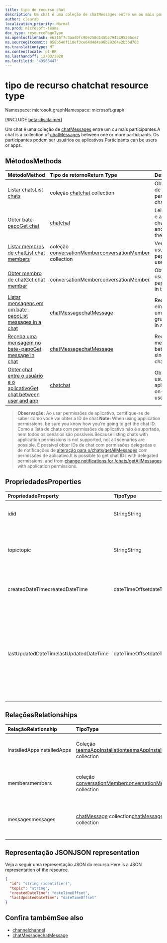 ```yaml
---
title: tipo de recurso chat
description: Um chat é uma coleção de chatMessages entre um ou mais participantes.
author: clearab
localization_priority: Normal
ms.prod: microsoft-teams
doc_type: resourcePageType
ms.openlocfilehash: e6316f7c3aad0fc90e258d145b57942395265ce7
ms.sourcegitcommit: 958b540f118ef3ce64d4d4e96b29264e2b56d703
ms.translationtype: MT
ms.contentlocale: pt-BR
ms.lasthandoff: 12/03/2020
ms.locfileid: "49563447"
---
```

# <a name="chat-resource-type"></a><span data-ttu-id="42d97-103">tipo de recurso chat</span><span class="sxs-lookup"><span data-stu-id="42d97-103">chat resource type</span></span>

<span data-ttu-id="42d97-104">Namespace: microsoft.graph</span><span class="sxs-lookup"><span data-stu-id="42d97-104">Namespace: microsoft.graph</span></span>

[!INCLUDE [beta-disclaimer](../../includes/beta-disclaimer.md)]

<span data-ttu-id="42d97-105">Um chat é uma coleção de [chatMessages](chatmessage.md) entre um ou mais participantes.</span><span class="sxs-lookup"><span data-stu-id="42d97-105">A chat is a collection of [chatMessages](chatmessage.md) between one or more participants.</span></span> <span data-ttu-id="42d97-106">Os participantes podem ser usuários ou aplicativos.</span><span class="sxs-lookup"><span data-stu-id="42d97-106">Participants can be users or apps.</span></span>

## <a name="methods"></a><span data-ttu-id="42d97-107">Métodos</span><span class="sxs-lookup"><span data-stu-id="42d97-107">Methods</span></span>

|  <span data-ttu-id="42d97-108">Método</span><span class="sxs-lookup"><span data-stu-id="42d97-108">Method</span></span>       |  <span data-ttu-id="42d97-109">Tipo de retorno</span><span class="sxs-lookup"><span data-stu-id="42d97-109">Return Type</span></span>  | <span data-ttu-id="42d97-110">Descrição</span><span class="sxs-lookup"><span data-stu-id="42d97-110">Description</span></span>| 
|:---------------|:--------|:----------|
|[<span data-ttu-id="42d97-111">Listar chats</span><span class="sxs-lookup"><span data-stu-id="42d97-111">List chats</span></span>](../api/chat-list.md) | <span data-ttu-id="42d97-112">coleção [chat](chat.md)</span><span class="sxs-lookup"><span data-stu-id="42d97-112">[chat](chat.md) collection</span></span> | <span data-ttu-id="42d97-113">Obter a lista de chats de que um usuário faz parte.</span><span class="sxs-lookup"><span data-stu-id="42d97-113">Get the list of chats a user is part of.</span></span>| 
|[<span data-ttu-id="42d97-114">Obter bate-papo</span><span class="sxs-lookup"><span data-stu-id="42d97-114">Get chat</span></span>](../api/chat-get.md) | [<span data-ttu-id="42d97-115">chat</span><span class="sxs-lookup"><span data-stu-id="42d97-115">chat</span></span>](chat.md) | <span data-ttu-id="42d97-116">Leia as propriedades e as relações do chat.</span><span class="sxs-lookup"><span data-stu-id="42d97-116">Read properties and relationships of the chat.</span></span>| 
|[<span data-ttu-id="42d97-117">Listar membros de chat</span><span class="sxs-lookup"><span data-stu-id="42d97-117">List chat members</span></span>](../api/conversationmember-list.md) | <span data-ttu-id="42d97-118">coleção [conversationMember](conversationmember.md)</span><span class="sxs-lookup"><span data-stu-id="42d97-118">[conversationMember](conversationmember.md) collection</span></span> | <span data-ttu-id="42d97-119">Ver a lista de todos os usuários no bate-papo.</span><span class="sxs-lookup"><span data-stu-id="42d97-119">Get the list of all users in the chat.</span></span>| 
|[<span data-ttu-id="42d97-120">Obter membro de chat</span><span class="sxs-lookup"><span data-stu-id="42d97-120">Get chat member</span></span>](../api/conversationmember-get.md) | [<span data-ttu-id="42d97-121">conversationMember</span><span class="sxs-lookup"><span data-stu-id="42d97-121">conversationMember</span></span>](conversationmember.md) | <span data-ttu-id="42d97-122">Obter um único usuário no bate-papo.</span><span class="sxs-lookup"><span data-stu-id="42d97-122">Get a single user in the chat.</span></span>| 
|[<span data-ttu-id="42d97-123">Listar mensagens em um bate-papo</span><span class="sxs-lookup"><span data-stu-id="42d97-123">List messages in a chat</span></span>](../api/chat-list-message.md)  | [<span data-ttu-id="42d97-124">chatMessage</span><span class="sxs-lookup"><span data-stu-id="42d97-124">chatMessage</span></span>](../resources/chatmessage.md) | <span data-ttu-id="42d97-125">Receba mensagens em um bate-papo de um para um ou de grupo.</span><span class="sxs-lookup"><span data-stu-id="42d97-125">Get messages in a 1:1 or group chat.</span></span> | 
|[<span data-ttu-id="42d97-126">Receba uma mensagem no bate-papo</span><span class="sxs-lookup"><span data-stu-id="42d97-126">Get message in chat</span></span>](../api/chat-get-message.md)  | [<span data-ttu-id="42d97-127">chatMessage</span><span class="sxs-lookup"><span data-stu-id="42d97-127">chatMessage</span></span>](../resources/chatmessage.md) | <span data-ttu-id="42d97-128">Receba uma única mensagem em um bate-papo.</span><span class="sxs-lookup"><span data-stu-id="42d97-128">Get a single message in a chat.</span></span> | 
|[<span data-ttu-id="42d97-129">Obter chat entre o usuário e o aplicativo</span><span class="sxs-lookup"><span data-stu-id="42d97-129">Get chat between user and app</span></span>](../api/userscopeteamsappinstallation-get-chat.md) | [<span data-ttu-id="42d97-130">chat</span><span class="sxs-lookup"><span data-stu-id="42d97-130">chat</span></span>](chat.md)| <span data-ttu-id="42d97-131">Obter um chat entre o usuário e o aplicativo</span><span class="sxs-lookup"><span data-stu-id="42d97-131">Get one-on-one chat between user and the app</span></span> |

><span data-ttu-id="42d97-132">**Observação:** Ao usar permissões de aplicativo, certifique-se de saber como você vai obter a ID de chat.</span><span class="sxs-lookup"><span data-stu-id="42d97-132">**Note:** When using application permissions, be sure you know how you're going to get the chat ID.</span></span> <span data-ttu-id="42d97-133">Como a lista de chats com permissões de aplicativo não é suportada, nem todos os cenários são possíveis.</span><span class="sxs-lookup"><span data-stu-id="42d97-133">Because listing chats with application permissions is not supported, not all scenarios are possible.</span></span> <span data-ttu-id="42d97-134">É possível obter IDs de chat com permissões delegadas e de notificações de [alteração para o/chats/getAllMessages](../api/subscription-post-subscriptions.md) com permissões de aplicativo.</span><span class="sxs-lookup"><span data-stu-id="42d97-134">It is possible to get chat IDs with delegated permissions, and from [change notifications for /chats/getAllMessages](../api/subscription-post-subscriptions.md) with application permissions.</span></span>

## <a name="properties"></a><span data-ttu-id="42d97-135">Propriedades</span><span class="sxs-lookup"><span data-stu-id="42d97-135">Properties</span></span>

| <span data-ttu-id="42d97-136">Propriedade</span><span class="sxs-lookup"><span data-stu-id="42d97-136">Property</span></span>   | <span data-ttu-id="42d97-137">Tipo</span><span class="sxs-lookup"><span data-stu-id="42d97-137">Type</span></span> |<span data-ttu-id="42d97-138">Descrição</span><span class="sxs-lookup"><span data-stu-id="42d97-138">Description</span></span>|
|:---------------|:--------|:----------|
| <span data-ttu-id="42d97-139">id</span><span class="sxs-lookup"><span data-stu-id="42d97-139">id</span></span>| <span data-ttu-id="42d97-140">String</span><span class="sxs-lookup"><span data-stu-id="42d97-140">String</span></span>| <span data-ttu-id="42d97-141">O identificador exclusivo do chat.</span><span class="sxs-lookup"><span data-stu-id="42d97-141">The chat's unique identifier.</span></span> <span data-ttu-id="42d97-142">Somente leitura.</span><span class="sxs-lookup"><span data-stu-id="42d97-142">Read-only.</span></span>|
| <span data-ttu-id="42d97-143">topic</span><span class="sxs-lookup"><span data-stu-id="42d97-143">topic</span></span>| <span data-ttu-id="42d97-144">String</span><span class="sxs-lookup"><span data-stu-id="42d97-144">String</span></span>|  <span data-ttu-id="42d97-145">Opcion Assunto ou tópico do chat.</span><span class="sxs-lookup"><span data-stu-id="42d97-145">(Optional) Subject or topic for the chat.</span></span> <span data-ttu-id="42d97-146">Disponível apenas para bate-papos de grupo.</span><span class="sxs-lookup"><span data-stu-id="42d97-146">Only available for group chats.</span></span>|
| <span data-ttu-id="42d97-147">createdDateTime</span><span class="sxs-lookup"><span data-stu-id="42d97-147">createdDateTime</span></span>| <span data-ttu-id="42d97-148">dateTimeOffset</span><span class="sxs-lookup"><span data-stu-id="42d97-148">dateTimeOffset</span></span>|  <span data-ttu-id="42d97-149">Data e hora em que o chat foi criado.</span><span class="sxs-lookup"><span data-stu-id="42d97-149">Date and time at which the chat was created.</span></span> <span data-ttu-id="42d97-150">Somente leitura.</span><span class="sxs-lookup"><span data-stu-id="42d97-150">Read-only.</span></span>|
| <span data-ttu-id="42d97-151">lastUpdatedDateTime</span><span class="sxs-lookup"><span data-stu-id="42d97-151">lastUpdatedDateTime</span></span>| <span data-ttu-id="42d97-152">dateTimeOffset</span><span class="sxs-lookup"><span data-stu-id="42d97-152">dateTimeOffset</span></span>|  <span data-ttu-id="42d97-153">Data e hora em que o chat foi renomeado ou a associação foi alterada.</span><span class="sxs-lookup"><span data-stu-id="42d97-153">Date and time at which the chat was renamed or membership changed.</span></span> <span data-ttu-id="42d97-154">lastUpdatedDateTime não é atualizado quando uma mensagem é enviada ao chat.</span><span class="sxs-lookup"><span data-stu-id="42d97-154">lastUpdatedDateTime is not updated when a message is sent to the chat.</span></span> <span data-ttu-id="42d97-155">Somente leitura.</span><span class="sxs-lookup"><span data-stu-id="42d97-155">Read-only.</span></span>|

## <a name="relationships"></a><span data-ttu-id="42d97-156">Relações</span><span class="sxs-lookup"><span data-stu-id="42d97-156">Relationships</span></span>

| <span data-ttu-id="42d97-157">Relação</span><span class="sxs-lookup"><span data-stu-id="42d97-157">Relationship</span></span> | <span data-ttu-id="42d97-158">Tipo</span><span class="sxs-lookup"><span data-stu-id="42d97-158">Type</span></span> |<span data-ttu-id="42d97-159">Descrição</span><span class="sxs-lookup"><span data-stu-id="42d97-159">Description</span></span>|
|:---------------|:--------|:----------|
| <span data-ttu-id="42d97-160">installedApps</span><span class="sxs-lookup"><span data-stu-id="42d97-160">installedApps</span></span> | <span data-ttu-id="42d97-161">Coleção [teamsAppInstallation](teamsappinstallation.md)</span><span class="sxs-lookup"><span data-stu-id="42d97-161">[teamsAppInstallation](teamsappinstallation.md) collection</span></span> | <span data-ttu-id="42d97-162">Uma coleção de todos os aplicativos no chat.</span><span class="sxs-lookup"><span data-stu-id="42d97-162">A collection of all the apps in the chat.</span></span> <span data-ttu-id="42d97-163">Anulável.</span><span class="sxs-lookup"><span data-stu-id="42d97-163">Nullable.</span></span> |
| <span data-ttu-id="42d97-164">members</span><span class="sxs-lookup"><span data-stu-id="42d97-164">members</span></span> | <span data-ttu-id="42d97-165">coleção [conversationMember](conversationmember.md)</span><span class="sxs-lookup"><span data-stu-id="42d97-165">[conversationMember](conversationmember.md) collection</span></span> | <span data-ttu-id="42d97-166">Uma coleção de todas as pessoas no chat.</span><span class="sxs-lookup"><span data-stu-id="42d97-166">A collection of all people in the chat.</span></span> <span data-ttu-id="42d97-167">Anulável.</span><span class="sxs-lookup"><span data-stu-id="42d97-167">Nullable.</span></span> |
| <span data-ttu-id="42d97-168">messages</span><span class="sxs-lookup"><span data-stu-id="42d97-168">messages</span></span> | <span data-ttu-id="42d97-169">[chatMessage](chatmessage.md) collection</span><span class="sxs-lookup"><span data-stu-id="42d97-169">[chatMessage](chatmessage.md) collection</span></span> | <span data-ttu-id="42d97-170">Uma coleção de todas as mensagens no chat.</span><span class="sxs-lookup"><span data-stu-id="42d97-170">A collection of all the messages in the chat.</span></span> <span data-ttu-id="42d97-171">Anulável.</span><span class="sxs-lookup"><span data-stu-id="42d97-171">Nullable.</span></span> |

## <a name="json-representation"></a><span data-ttu-id="42d97-172">Representação JSON</span><span class="sxs-lookup"><span data-stu-id="42d97-172">JSON representation</span></span>

<span data-ttu-id="42d97-173">Veja a seguir uma representação JSON do recurso.</span><span class="sxs-lookup"><span data-stu-id="42d97-173">Here is a JSON representation of the resource.</span></span>

<!-- {
  "blockType": "resource",
  "keyProperty": "id",
  "@odata.type": "microsoft.graph.chat"
}-->

```json
{
  "id": "string (identifier)",
  "topic": "string",
  "createdDateTime": "dateTimeOffset",
  "lastUpdatedDateTime": "dateTimeOffset"
}
```

## <a name="see-also"></a><span data-ttu-id="42d97-174">Confira também</span><span class="sxs-lookup"><span data-stu-id="42d97-174">See also</span></span>

- [<span data-ttu-id="42d97-175">channel</span><span class="sxs-lookup"><span data-stu-id="42d97-175">channel</span></span>](channel.md)
- [<span data-ttu-id="42d97-176">chatMessage</span><span class="sxs-lookup"><span data-stu-id="42d97-176">chatMessage</span></span>](chatmessage.md)

<!-- uuid: 8fcb5dbc-d5aa-4681-8e31-b001d5168d79
2015-10-25 14:57:30 UTC -->
<!--
{
  "type": "#page.annotation",
  "description": "chat resource",
  "keywords": "",
  "section": "documentation",
  "tocPath": ""
}
-->


